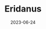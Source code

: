 ---
title: "Eridanus"
type: constellation
borders:
  - Caelum
  - Cetus
  - Fornax
  - Horologium
  - Hydrus
  - Lepus
  - Orion
  - Phoenix
  - Taurus
  - Tucana
date: 2023-06-24
hashtag: eridanus
subdivision-of:
  - northern celestial hemisphere
  - southern celestial hemisphere
tags:
  - river
  - constellation
---